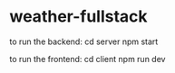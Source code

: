 # weather-fullstack
to run the backend:
cd server
npm start

to run the frontend:
cd client
npm run dev

